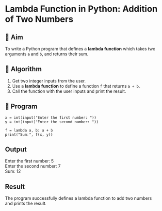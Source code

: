 # Lambda Function in Python: Addition of Two Numbers

## 🎯 Aim
To write a Python program that defines a **lambda function** which takes two arguments `a` and `b`, and returns their sum.

## 🧠 Algorithm
1. Get two integer inputs from the user.
2. Use a **lambda function** to define a function `f` that returns `a + b`.
3. Call the function with the user inputs and print the result.

## 🧾 Program
```
x = int(input("Enter the first number: "))
y = int(input("Enter the second number: "))

f = lambda a, b: a + b
print("Sum:", f(x, y))
```

## Output
Enter the first number: 5  
Enter the second number: 7  
Sum: 12


## Result
The program successfully defines a lambda function to add two numbers and prints the result.
